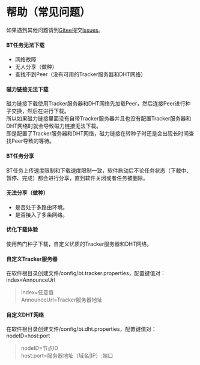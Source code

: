 # 帮助（常见问题）

如果遇到其他问题请到[Gitee](https://gitee.com/acgist/snail)提交[Issues](https://gitee.com/acgist/snail/issues)。

#### BT任务无法下载

* 网络故障
* 无人分享（做种）
* 查找不到Peer（没有可用的Tracker服务器和DHT网络）

#### 磁力链接无法下载

磁力链接下载使用Tracker服务器和DHT网络先加载Peer，然后连接Peer进行种子交换，然后在进行下载。  
所以如果磁力链接里面没有自带Tracker服务器并且也没有配置Tracker服务器和DHT网络时就会导致磁力链接无法下载。  
即是配置了Tracker服务器和DHT网络，磁力链接在转种子时还是会出现长时间查找Peer导致的等待。

#### BT任务分享

BT任务上传速度限制和下载速度限制一致，软件启动后不论任务状态（下载中、暂停、完成）都会进行分享，直到软件关闭或者任务被删除。

#### 无法分享（做种）

* 是否处于多路由环境。
* 是否接入了多条网络。

#### 优化下载体验

使用热门种子下载，自定义优质的Tracker服务器和DHT网络。

#### 自定义Tracker服务器

在软件根目录创建文件/config/bt.tracker.properties，配置键值对：index=AnnounceUrl  
> index=任意值  
> AnnounceUrl=Tracker服务器地址

#### 自定义DHT网络

在软件根目录创建文件/config/bt.dht.properties，配置键值对：nodeID=host:port 
> nodeID=节点ID  
> host:port=服务器地址（域名|IP）:端口